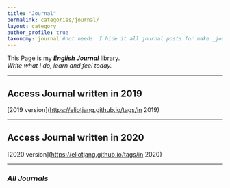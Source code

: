 ```yaml
---
title: "Journal"
permalink: categories/journal/
layout: category
author_profile: true
taxonomy: journal #not needs. I hide it all journal posts for make _journal folder. So it can't see. I don't know how to do that...
---
```


This Page is my __*English Journal*__ library.  
*Write what I do, learn and feel today.*

*****

## Access Journal written in 2019
[2019 version](https://eliotjang.github.io/tags/in 2019)

*****

## Access Journal written in 2020
[2020 version](https://eliotjang.github.io/tags/in 2020)

*****

### *All Journals*
